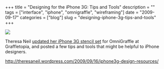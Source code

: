 +++
title = "Designing for the iPhone 3G: Tips and Tools"
description = ""
tags = ["interface", "iphone", "omnigraffle", "wireframing"]
date = "2009-09-17"
categories = ["blog"]
slug = "designing-iphone-3g-tips-and-tools"
+++



  <div class="notebook-screenshot"><a href="http://theresaneil.wordpress.com/2009/09/16/iphone3g-design-resources/"><img id='bluga-thumbnail-1891' class='bluga-thumbnail large' src='http://media.konigi.com/bluga/
wt4ab25c45a101b.jpg'/></a></div><p>Theresa Neil <a href="http://theresaneil.wordpress.com/2009/09/16/iphone3g-design-resources/">updated her iPhone 3G stencil set</a> for OmniGraffle at Graffletopia, and posted a few tips and tools that might be helpful to iPhone designers. </p>
    
  <a href="http://theresaneil.wordpress.com/2009/09/16/iphone3g-design-resources/">http://theresaneil.wordpress.com/2009/09/16/iphone3g-design-resources/</a>
